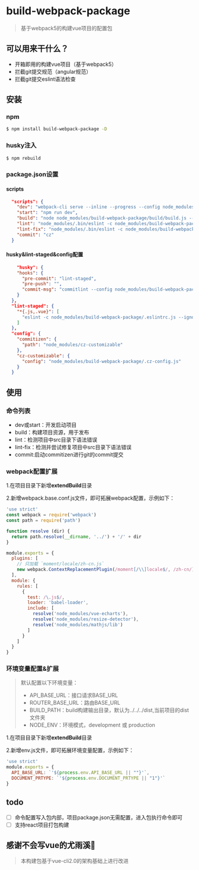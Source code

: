 # build-webpack-package

> 基于webpack5的构建vue项目的配置包

## 可以用来干什么？

- 开箱即用的构建vue项目（基于webpack5）
- 拦截git提交规范（angular规范）
- 拦截git提交eslint语法检查

## 安装

### npm

```sh
$ npm install build-webpack-package -D
```

### husky注入

``` sh
$ npm rebuild
```

### package.json设置

#### scripts

``` json
  "scripts": {
    "dev": "webpack-cli serve --inline --progress --config node_modules/build-webpack-package/build/webpack.dev.conf.js",
    "start": "npm run dev",
    "build": "node node_modules/build-webpack-package/build/build.js --profile --json",
    "lint": "node_modules/.bin/eslint -c node_modules/build-webpack-package/.eslintrc.js --ignore-path node_modules/build-webpack-package/.eslintignore --ext .js,.vue src",
    "lint-fix": "node_modules/.bin/eslint -c node_modules/build-webpack-package/.eslintrc.js --ignore-path node_modules/build-webpack-package/.eslintignore --ext .js,.vue src --fix",
    "commit": "cz"
  }
```

#### husky&lint-staged&config配置

``` json
	"husky": {
    "hooks": {
      "pre-commit": "lint-staged",
      "pre-push": "",
      "commit-msg": "commitlint --config node_modules/build-webpack-package/commitlint.config.js -E HUSKY_GIT_PARAMS"
    }
  },
  "lint-staged": {
    "*{.js,.vue}": [
      "eslint -c node_modules/build-webpack-package/.eslintrc.js --ignore-path node_modules/build-webpack-package/.eslintignore --ext .js,.vue"
    ]
  },
  "config": {
    "commitizen": {
      "path": "node_modules/cz-customizable"
    },
    "cz-customizable": {
      "config": "node_modules/build-webpack-package/.cz-config.js"
    }
  }
```

## 使用

### 命令列表

- dev或start：开发启动项目
- build：构建项目资源，用于发布
- lint：检测项目中src目录下语法错误
- lint-fix：检测并尝试修复项目中src目录下语法错误
- commit:启动commitizen进行git的commit提交

### webpack配置扩展

1.在项目目录下新增**extendBuild**目录

2.新增webpack.base.conf.js文件，即可拓展webpack配置，示例如下：

``` javascript
'use strict'
const webpack = require('webpack')
const path = require('path')

function resolve (dir) {
  return path.resolve(__dirname, '../') + '/' + dir
}

module.exports = {
  plugins: [
    // 只加载 `moment/locale/zh-cn.js`
    new webpack.ContextReplacementPlugin(/moment[/\\]locale$/, /zh-cn/)
  ],
  module: {
    rules: [
      {
        test: /\.js$/,
        loader: 'babel-loader',
        include: [
          resolve('node_modules/vue-echarts'),
          resolve('node_modules/resize-detector'),
          resolve('node_modules/mathjs/lib')
        ]
      }
    ]
  }
}

```

### 环境变量配置&扩展

> 默认配置以下环境变量：
>
> - API_BASE_URL：接口请求BASE_URL
> - ROUTER_BASE_URL：路由BASE_URL
> - BUILD_PATH：build构建输出目录，默认为../../../dist,当前项目的dist文件夹
> - NODE_ENV：环境模式，development 或 production

1.在项目目录下新增**extendBuild**目录

2.新增env.js文件，即可拓展环境变量配置，示例如下：

``` javascript
'use strict'
module.exports = {
  API_BASE_URL: `'${process.env.API_BASE_URL || ""}'`,
  DOCUMENT_PRTYPE: `'${process.env.DOCUMENT_PRTYPE || "1"}'`
}
```

## todo

- [ ] 命令配置写入包内部，项目package.json无需配置，进入包执行命令即可
- [ ] 支持react项目打包构建

## 感谢不会写vue的尤雨溪🙏

> 本构建包基于vue-cli2.0的架构基础上进行改进